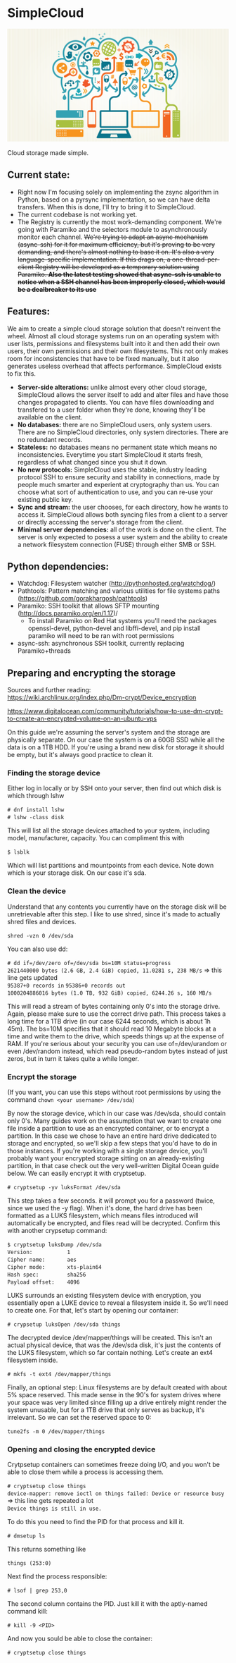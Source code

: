 # SimpleCloud

<img src = "./assets/cloud-computing.png"/>

Cloud storage made simple.

## Current state:
* Right now I'm focusing solely on implementing the zsync algorithm in Python, based on a pyrsync implementation, so we can have delta transfers. When this is done, I'll try to bring it to SimpleCloud.
* The current codebase is not working yet.
* The Registry is currently the most work-demanding component. We're going with Paramiko and the selectors module to asynchronously monitor each channel. ~~We're trying to adapt an async mechanism (async-ssh) for it for maximum efficiency, but it's proving to be very demanding, and there's almost nothing to base it on. It's also a very language-specific implementation. If this drags on, a one-thread-per-client Registry will be developed as a temporary solution using Paramiko. **Also the latest testing showed that async-ssh is unable to notice when a SSH channel has been improperly closed, which would be a dealbreaker to its use**~~

## Features:
We aim to create a simple cloud storage solution that doesn't reinvent the wheel. Almost all cloud storage systems run on an operating system with user lists, permissions and filesystems built into it and then add their own users, their own permissions and their own filesystems. This not only makes room for inconsistencies that have to be fixed manually, but it also generates useless overhead that affects performance. SimpleCloud exists to fix this.
* **Server-side alterations:** unlike almost every other cloud storage, SimpleCloud allows the server itself to add and alter files and have those changes propagated to clients. You can have files downloading and transfered to a user folder when they're done, knowing they'll be available on the client.
* **No databases:** there are no SimpleCloud users, only system users. There are no SimpleCloud directories, only system directories. There are no redundant records.
* **Stateless:** no databases means no permanent state which means no inconsistencies. Everytime you start SimpleCloud it starts fresh, regardless of what changed since you shut it down.
* **No new protocols:** SimpleCloud uses the stable, industry leading protocol SSH to ensure security and stability in connections, made by people much smarter and experient at cryptography than us. You can choose what sort of authentication to use, and you can re-use your existing public key.
* **Sync and stream:** the user chooses, for each directory, how he wants to access it. SimpleCloud allows both syncing files from a client to a server or directly accessing the server's storage from the client.
* **Minimal server dependencies:** all of the work is done on the client. The server is only expected to posess a user system and the ability to create a network filesystem connection (FUSE) through either SMB or SSH.

## Python dependencies:
* Watchdog: Filesystem watcher (http://pythonhosted.org/watchdog/)
* Pathtools: Pattern matching and various utilities for file systems paths (https://github.com/gorakhargosh/pathtools)
* Paramiko: SSH toolkit that allows SFTP mounting (http://docs.paramiko.org/en/1.17)/
   * To install Paramiko on Red Hat systems you'll need the packages openssl-devel, python-devel and libffi-devel, and pip install paramiko will need to be ran with root permissions
* async-ssh: asynchronous SSH toolkit, currently replacing Paramiko+threads

## Preparing and encrypting the storage
Sources and further reading:<br />
   https://wiki.archlinux.org/index.php/Dm-crypt/Device_encryption
   
   https://www.digitalocean.com/community/tutorials/how-to-use-dm-crypt-to-create-an-encrypted-volume-on-an-ubuntu-vps

On this guide we're assuming the server's system and the storage are physically separate. On our case the system is on a 60GB SSD while all the data is on a 1TB HDD. If you're using a brand new disk for storage it should be empty, but it's always good practice to clean it.
### Finding the storage device
Either log in locally or by SSH onto your server, then find out which disk is which through lshw

`# dnf install lshw`<br />
`# lshw -class disk`

This will list all the storage devices attached to your system, including model, manufacturer, capacity. You can compliment this with 

`$ lsblk`

Which will list partitions and mountpoints from each device. Note down which is your storage disk. On our case it's sda.

### Clean the device
Understand that any contents you currently have on the storage disk will be unretrievable after this step. I like to use shred, since it's made to actually shred files and devices.

`shred -vzn 0 /dev/sda`

You can also use dd:

`# dd if=/dev/zero of=/dev/sda bs=10M status=progress`<br />
`2621440000 bytes (2.6 GB, 2.4 GiB) copied, 11.0281 s, 238 MB/s` => this line gets updated<br />
`95387+0 records in`
`95386+0 records out`<br />
`1000204886016 bytes (1.0 TB, 932 GiB) copied, 6244.26 s, 160 MB/s`

This will read a stream of bytes containing only 0's into the storage drive. Again, please make sure to use the correct drive path. This process takes a long time for a 1TB drive (in our case 6244 seconds, which is about 1h 45m). The bs=10M specifies that it should read 10 Megabyte blocks at a time and write them to the drive, which speeds things up at the expense of RAM. If you're serious about your security you can use of=/dev/urandom or even /dev/random instead, which read pseudo-random bytes instead of just zeros, but in turn it takes quite a while longer.

### Encrypt the storage
(If you want, you can use this steps without root permissions by using the command `chown <your username> /dev/sda`)

By now the storage device, which in our case was /dev/sda, should contain only 0's. Many guides work on the assumption that we want to create one file inside a partition to use as an encrypted container, or to encrypt a partition. In this case we chose to have an entire hard drive dedicated to storage and encrypted, so we'll skip a few steps that you'd have to do in those instances. If you're working with a single storage device, you'll probably want your encrypted storage sitting on an already-existing partition, in that case check out the very well-written Digital Ocean guide below. We can easily encrypt it with cryptsetup.

`# cryptsetup -yv luksFormat /dev/sda`

This step takes a few seconds. it will prompt you for a password (twice, since we used the -y flag). When it's done, the hard drive has been formatted as a LUKS filesystem, which means files introduced will automatically be encrypted, and files read will be decrypted. Confirm this with another crypsetup command:

`$ cryptsetup luksDump /dev/sda`<br />
`Version:       	1`<br />
`Cipher name:   	aes`<br />
`Cipher mode:   	xts-plain64`<br />
`Hash spec:     	sha256`<br />
`Payload offset:	4096`


LUKS surrounds an existing filesystem device with encryption, you essentially open a LUKE device to reveal a filesystem inside it. So we'll need to create one. For that, let's start by opening our container:

`# crypsetup luksOpen /dev/sda things`

The decrypted device /dev/mapper/things will be created. This isn't an actual physical device, that was the /dev/sda disk, it's just the contents of the LUKS filesystem, which so far contain nothing. Let's create an ext4 filesystem inside.

`# mkfs -t ext4 /dev/mapper/things`

Finally, an optional step: Linux filesystems are by default created with about 5% space reserved. This made sense in the 90's for system drives where your space was very limited since filling up a drive entirely might render the system unusable, but for a 1TB drive that only serves as backup, it's irrelevant. So we can set the reserved space to 0:

`tune2fs -m 0 /dev/mapper/things`

### Opening and closing the encrypted device
Crytpsetup containers can sometimes freeze doing I/O, and you won't be able to close them while a process is accessing them.

`# cryptsetup close things`<br />
`device-mapper: remove ioctl on things failed: Device or resource busy` => this line gets repeated a lot<br />
`Device things is still in use.`

To do this you need to find the PID for that process and kill it.

`# dmsetup ls`

This returns something like 

`things	(253:0)`

Next find the process responsible:

`# lsof | grep 253,0`

The second column contains the PID. Just kill it with the aptly-named command kill:

`# kill -9 <PID>`

And now you sould be able to close the container:

`# cryptsetup close things`
